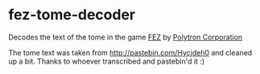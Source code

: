 fez-tome-decoder
================

Decodes the text of the tome in the game [FEZ](http://fezgame.com) by [Polytron Corporation](http://polytroncorporation.com)

The tome text was taken from http://pastebin.com/Hycjdeh0 and cleaned up a
bit.  Thanks to whoever transcribed and pastebin'd it :)
